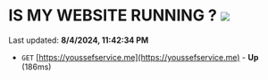 # IS MY WEBSITE RUNNING ? [![](https://img.shields.io/static/v1?label=Sponsor&message=%E2%9D%A4&logo=GitHub&color=%23fe8e86)](https://github.com/sponsors/Youssef-Lehmam)

Last updated: **8/4/2024, 11:42:34 PM**

- `GET` [https://youssefservice.me](https://youssefservice.me) - **Up** (186ms)

